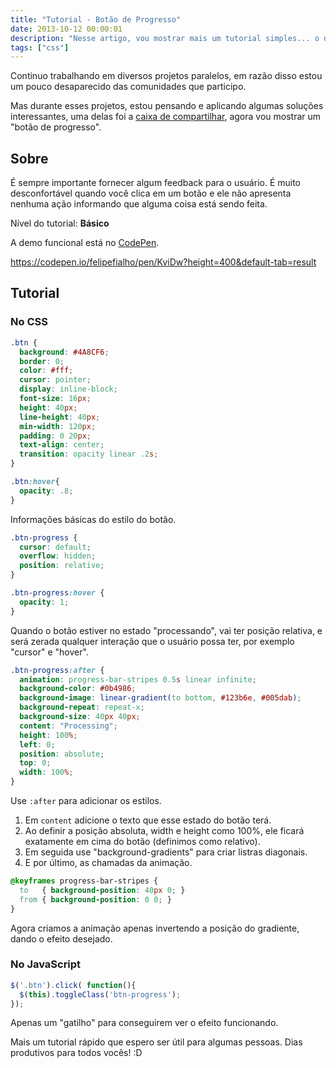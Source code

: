 ```yaml
---
title: "Tutorial - Botão de Progresso"
date: 2013-10-12 00:00:01
description: "Nesse artigo, vou mostrar mais um tutorial simples... o desenvolvimento de um botão de progresso, que pode fornecer um feedback importante para o usuário"
tags: ["css"]
---
```


Continuo trabalhando em diversos projetos paralelos, em razão disso estou um pouco desaparecido das comunidades que participo.

Mas durante esses projetos, estou pensando e aplicando algumas soluções interessantes, uma delas foi a [caixa de compartilhar](/blog/2013/tutorial-caixa-de-compartilhar-em-puro-css), agora vou mostrar um "botão de progresso".

## Sobre

É sempre importante fornecer algum feedback para o usuário. É muito desconfortável quando você clica em um botão e ele não apresenta nenhuma ação informando que alguma coisa está sendo feita.

Nível do tutorial: **Básico**

A demo funcional está no [CodePen](http://codepen.io/felipefialho/pen/KviDw).

https://codepen.io/felipefialho/pen/KviDw?height=400&default-tab=result

## Tutorial

### No CSS

```css
.btn {
  background: #4A8CF6;
  border: 0;
  color: #fff;
  cursor: pointer;
  display: inline-block;
  font-size: 16px;
  height: 40px;
  line-height: 40px;
  min-width: 120px;
  padding: 0 20px;
  text-align: center;
  transition: opacity linear .2s;
}

.btn:hover{
  opacity: .8;
}
```

Informações básicas do estilo do botão.

```css
.btn-progress {
  cursor: default;
  overflow: hidden;
  position: relative;
}

.btn-progress:hover {
  opacity: 1;
}
```

Quando o botão estiver no estado "processando", vai ter posição relativa, e será zerada qualquer interação que o usuário possa ter, por exemplo "cursor" e "hover".

```css
.btn-progress:after {
  animation: progress-bar-stripes 0.5s linear infinite;
  background-color: #0b4986;
  background-image: linear-gradient(to bottom, #123b6e, #005dab);
  background-repeat: repeat-x;
  background-size: 40px 40px;
  content: "Processing";
  height: 100%;
  left: 0;
  position: absolute;
  top: 0;
  width: 100%;
}
```

Use `:after` para adicionar os estilos.

1. Em `content` adicione o texto que esse estado do botão terá.
2. Ao definir a posição absoluta, width e height como 100%, ele ficará exatamente em cima do botão (definimos como relativo).
3. Em seguida use "background-gradients" para criar listras diagonais.
4. E por último, as chamadas da animação.

```css
@keyframes progress-bar-stripes {
  to   { background-position: 40px 0; }
  from { background-position: 0 0; }
}
```

Agora criamos a animação apenas invertendo a posição do gradiente, dando o efeito desejado.

### No JavaScript

```js
$('.btn').click( function(){
  $(this).toggleClass('btn-progress');
});
```

Apenas um "gatilho" para conseguirem ver o efeito funcionando.

Mais um tutorial rápido que espero ser útil para algumas pessoas. Dias produtivos para todos vocês! :D

